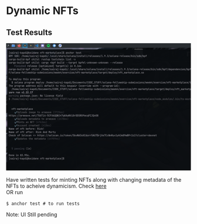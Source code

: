 # Dynamic NFTs

## Test Results

![This is an image](./nfts/test_results.png)

Have written tests for minting NFTs along with changing metadata of the NFTs to acheive dynamicism. Check [here](https://github.com/SairajK19/solana-fellowship-submissions/tree/main/week4/exercise/nft-marketplace/tests)<br>
OR run

```console
$ anchor test # to run tests
```

Note: UI Still pending
